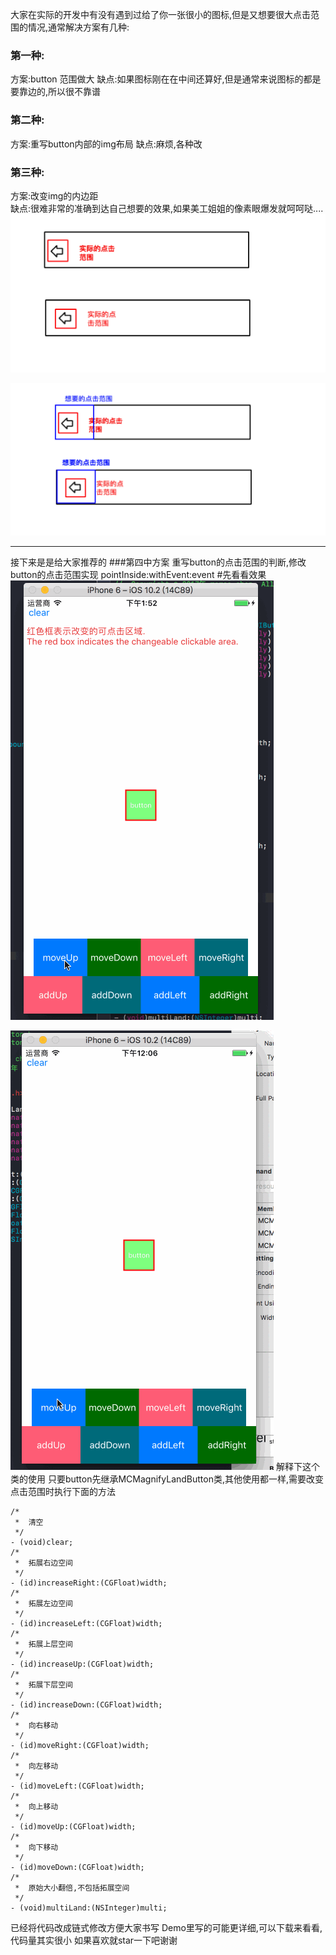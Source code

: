 大家在实际的开发中有没有遇到过给了你一张很小的图标,但是又想要很大点击范围的情况,通常解决方案有几种:
### 第一种:
方案:button 范围做大 
缺点:如果图标刚在在中间还算好,但是通常来说图标的都是要靠边的,所以很不靠谱
### 第二种:
方案:重写button内部的img布局 
缺点:麻烦,各种改
### 第三种:
方案:改变img的内边距  
缺点:很难非常的准确到达自己想要的效果,如果美工姐姐的像素眼爆发就呵呵哒....
![Snip20170106_23.png](https://github.com/CZXBigBrother/MCMagnifyLandButton/blob/master/Gif/Snip20170106_23.png)

![Snip20170106_24.png](https://github.com/CZXBigBrother/MCMagnifyLandButton/blob/master/Gif/Snip20170106_24.png)

---
接下来是是给大家推荐的
###第四中方案
重写button的点击范围的判断,修改button的点击范围实现 pointInside:withEvent:event 
#先看看效果
![click2.gif](https://github.com/CZXBigBrother/MCMagnifyLandButton/blob/master/Gif/click2.gif)

![click.gif](https://github.com/CZXBigBrother/MCMagnifyLandButton/blob/master/Gif/click.gif)
解释下这个类的使用
只要button先继承MCMagnifyLandButton类,其他使用都一样,需要改变点击范围时执行下面的方法
```
/*
 *  清空
 */
- (void)clear;
/*
 *  拓展右边空间
 */
- (id)increaseRight:(CGFloat)width;
/*
 *  拓展左边空间
 */
- (id)increaseLeft:(CGFloat)width;
/*
 *  拓展上层空间
 */
- (id)increaseUp:(CGFloat)width;
/*
 *  拓展下层空间
 */
- (id)increaseDown:(CGFloat)width;
/*
 *  向右移动
 */
- (id)moveRight:(CGFloat)width;
/*
 *  向左移动
 */
- (id)moveLeft:(CGFloat)width;
/*
 *  向上移动
 */
- (id)moveUp:(CGFloat)width;
/*
 *  向下移动
 */
- (id)moveDown:(CGFloat)width;
/*
 *  原始大小翻倍,不包括拓展空间
 */
- (void)multiLand:(NSInteger)multi;
```
已经将代码改成链式修改方便大家书写
Demo里写的可能更详细,可以下载来看看,代码量其实很小
如果喜欢就star一下吧谢谢
